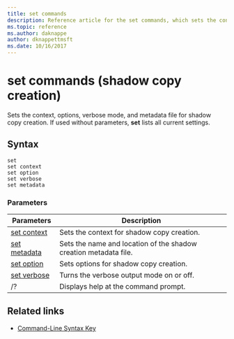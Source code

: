 ```yaml
---
title: set commands
description: Reference article for the set commands, which sets the context, options, verbose mode, and metadata file for shadow copy creation.
ms.topic: reference
ms.author: daknappe
author: dknappettmsft
ms.date: 10/16/2017
---
```


# set commands (shadow copy creation)

Sets the context, options, verbose mode, and metadata file for shadow copy creation. If used without parameters, **set** lists all current settings.

## Syntax

```
set
set context
set option
set verbose
set metadata
```

### Parameters

| Parameters | Description |
|--|--|
| [set context](set-context.md) | Sets the context for shadow copy creation. |
| [set metadata](set-metadata.md) | Sets the name and location of the shadow creation metadata file. |
| [set option](set-option.md) | Sets options for shadow copy creation. |
| [set verbose](set-verbose.md) | Turns the verbose output mode on or off. |
| /? | Displays help at the command prompt. |

## Related links

- [Command-Line Syntax Key](command-line-syntax-key.md)
